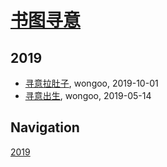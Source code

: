 # [书图寻意](http://shutuxunyi.sisopipo.com)

## 2019
* [寻意拉肚子](/xunyi/2019/20191001-diarrhea), wongoo, 2019-10-01
* [寻意出生](/xunyi/2019/20190528-the-birth-of-xunyi), wongoo, 2019-05-14

## Navigation
[2019](/xunyi/2019/)
